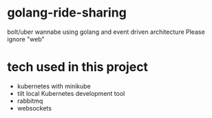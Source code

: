 # golang-ride-sharing

bolt/uber wannabe using golang and event driven architecture
Please ignore "web" 

# tech used in this project
- kubernetes with minikube
- tilt local Kubernetes development tool
- rabbitmq
- websockets

# 
